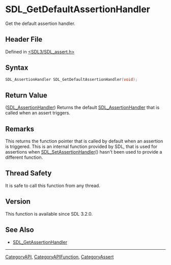 # SDL_GetDefaultAssertionHandler

Get the default assertion handler.

## Header File

Defined in [<SDL3/SDL_assert.h>](https://github.com/libsdl-org/SDL/blob/main/include/SDL3/SDL_assert.h)

## Syntax

```c
SDL_AssertionHandler SDL_GetDefaultAssertionHandler(void);
```

## Return Value

([SDL_AssertionHandler](SDL_AssertionHandler)) Returns the default
[SDL_AssertionHandler](SDL_AssertionHandler) that is called when an assert
triggers.

## Remarks

This returns the function pointer that is called by default when an
assertion is triggered. This is an internal function provided by SDL, that
is used for assertions when
[SDL_SetAssertionHandler](SDL_SetAssertionHandler)() hasn't been used to
provide a different function.

## Thread Safety

It is safe to call this function from any thread.

## Version

This function is available since SDL 3.2.0.

## See Also

- [SDL_GetAssertionHandler](SDL_GetAssertionHandler)






----
[CategoryAPI](CategoryAPI), [CategoryAPIFunction](CategoryAPIFunction), [CategoryAssert](CategoryAssert)

